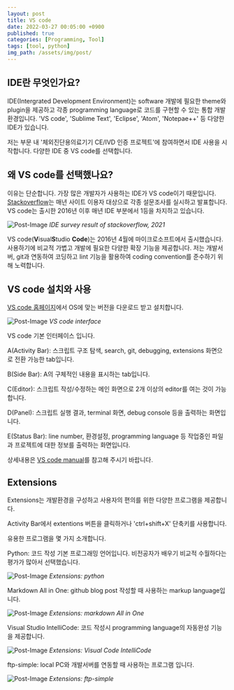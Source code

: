 ```yaml
---
layout: post
title: VS code
date: 2022-03-27 00:05:00 +0900
published: true
categories: [Programming, Tool]
tags: [tool, python]
img_path: /assets/img/post/
---
```


## IDE란 무엇인가요?

 IDE(Intergrated Development Environment)는 software 개발에 필요한 theme와 plugin을 제공하고 각종 programming language로 코드를 구현할 수 있는 통합 개발 환경입니다. 'VS code', 'Sublime Text', 'Eclipse', 'Atom', 'Notepae++' 등 다양한 IDE가 있습니다.

 저는 부문 내 '체외진단용의료기기 CE/IVD 인증 프로젝트'에 참여하면서 IDE 사용을 시작합니다. 다양한 IDE 중 VS code를 선택합니다.


## 왜 VS code를 선택했나요?

 이유는 단순합니다. 가장 많은 개발자가 사용하는 IDE가 VS code이기 때문입니다. [Stackoverflow](https://insights.stackoverflow.com/survey/2021#most-popular-technologies-new-collab-tools, "Stackoverflow")는 매년 사이트 이용자 대상으로 각종 설문조사를 실시하고 발표합니다. VS code는 출시한 2016년 이후 매년 IDE 부분에서 1등을 차지하고 있습니다.


 ![Post-Image](VScode_IDE-survey.png)
 _IDE survey result of stackoverflow, 2021_

 VS code(**V**isual**S**tudio **Code**)는 2016년 4월에 마이크로소프트에서 출시했습니다.  사용하기에 비교적 가볍고 개발에 필요한 다양한 확장 기능을 제공합니다. 저는 개발서버, git과 연동하여 코딩하고 lint 기능을 활용하여 coding convention를 준수하기 위해 노력합니다.


## VS code 설치와 사용

 [VS code 홈페이지](https://code.visualstudio.com/, "VS code 홈페이지")에서 OS에 맞는 버전을 다운로드 받고 설치합니다.

 ![Post-Image](VScode_UI.png)
 _VS code interface_

 VS code 기본 인터페이스 입니다.

 A(Activity Bar): 스크립트 구조 탐색, search, git, debugging, extensions 화면으로 전환 가능한 tab입니다.
 
 B(Side Bar): A의 구체적인 내용을 표시하는 tab입니다.

 C(Editor): 스크립트 작성/수정하는 메인 화면으로 2개 이상의 editor를 여는 것이 가능합니다.

 D(Panel): 스크립트 실행 결과, terminal 화면, debug console 등을 출력하는 화면입니다.

 E(Status Bar): line number, 환경설정, programming language 등 작업중인 파일과 프로젝트에 대한 정보를 출력하는 화면입니다.

 상세내용은 [VS code manual](https://code.visualstudio.com/docs, "VS code manual")를 참고해 주시기 바랍니다.

 ## Extensions

 Extensions는 개발환경을 구성하고 사용자의 편의를 위한 다양한 프로그램을 제공합니다. 

 Activity Bar에서 extentions 버튼을 클릭하거나 'ctrl+shift+X' 단축키를 사용합니다.

 유용한 프로그램을 몇 가지 소개합니다.

 Python: 코드 작성 기본 프로그래밍 언어입니다. 비전공자가 배우기 비교적 수월하다는 평가가 많아서 선택했습니다.

 ![Post-Image](VScode_extension_python.png)
 _Extensions: python_

 Markdown All in One: github blog post 작성할 때 사용하는 markup language입니다.

 ![Post-Image](VScode_extension_md.png)
 _Extensions: markdown All in One_

 Visual Studio IntelliCode: 코드 작성시 programming language의 자동완성 기능을 제공합니다.

 ![Post-Image](VScode_extension_intellicode.png)
 _Extensions: Visual Code IntelliCode_

 ftp-simple: local PC와 개발서버를 연동할 때 사용하는 프로그램 입니다.

 ![Post-Image](VScode_extension_ftpsimple.png)
 _Extensions: ftp-simple_